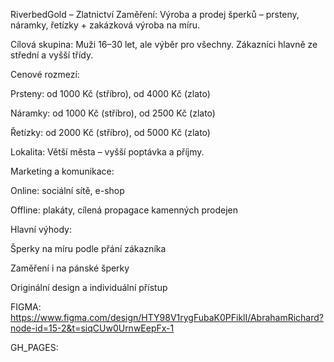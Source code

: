 RiverbedGold – Zlatnictví
Zaměření:
Výroba a prodej šperků – prsteny, náramky, řetízky + zakázková výroba na míru.

Cílová skupina:
Muži 16–30 let, ale výběr pro všechny. Zákazníci hlavně ze střední a vyšší třídy.

Cenové rozmezí:

Prsteny: od 1000 Kč (stříbro), od 4000 Kč (zlato)

Náramky: od 1000 Kč (stříbro), od 2500 Kč (zlato)

Řetízky: od 2000 Kč (stříbro), od 5000 Kč (zlato)

Lokalita:
Větší města – vyšší poptávka a příjmy.

Marketing a komunikace:

Online: sociální sítě, e-shop

Offline: plakáty, cílená propagace kamenných prodejen

Hlavní výhody:

Šperky na míru podle přání zákazníka

Zaměření i na pánské šperky

Originální design a individuální přístup


FIGMA: https://www.figma.com/design/HTY98V1rygFubaK0PFiklI/AbrahamRichard?node-id=15-2&t=siqCUw0UrnwEepFx-1

GH_PAGES: 

